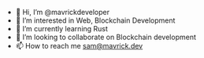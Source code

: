 - 👋 Hi, I’m @mavrickdeveloper
- 👀 I’m interested in Web, Blockchain Development
- 🌱 I’m currently learning Rust
- 💞️ I’m looking to collaborate on Blockchain development
- 📫 How to reach me sam@mavrick.dev

<!---
mavrickdeveloper/mavrickdeveloper is a ✨ special ✨ repository because its `README.md` (this file) appears on your GitHub profile.
You can click the Preview link to take a look at your changes.
--->
